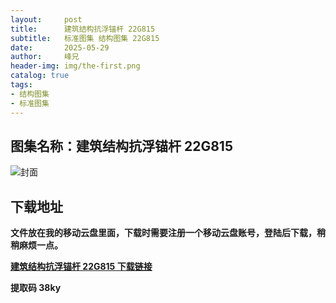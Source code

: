 ```yaml
---
layout:     post
title:      建筑结构抗浮锚杆 22G815
subtitle:   标准图集 结构图集 22G815
date:       2025-05-29
author:     峰兄
header-img: img/the-first.png
catalog: true
tags:
- 结构图集
- 标准图集
---
```

## 图集名称：建筑结构抗浮锚杆 22G815
![封面](https://pic1.imgdb.cn/item/6838130958cb8da5c8193646.jpg)


## 下载地址 ##
**文件放在我的移动云盘里面，下载时需要注册一个移动云盘账号，登陆后下载，稍稍麻烦一点。**  
  
[**建筑结构抗浮锚杆 22G815 下载链接**](https://caiyun.139.com/w/i/2nc6qGCiRoczt)


**提取码 38ky**

